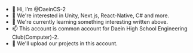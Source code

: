 - 👋 Hi, I’m @DaeinCS-2
- 👀 We're interested in Unity, Next.js, React-Native, C# and more.
- 🌱 We're currently learning something interesting written above.
- 📫 This account is common account for Daein High School Engineering Club(Computer)-2.
- 🎈 We'll upload our projects in this account.

<!---
DaeinCS-2/DaeinCS-2 is a ✨ special ✨ repository because its `README.md` (this file) appears on your GitHub profile.
You can click the Preview link to take a look at your changes.
--->
